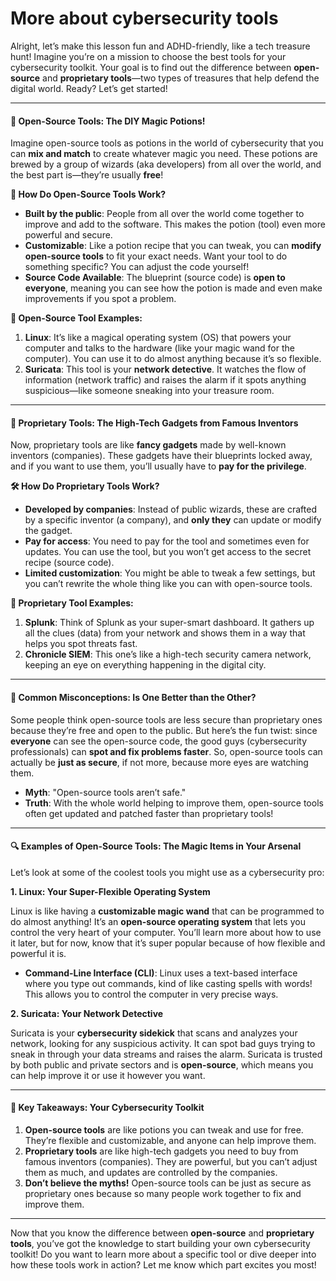 # More about cybersecurity tools

Alright, let’s make this lesson fun and ADHD-friendly, like a tech treasure hunt! Imagine you’re on a mission to choose the best tools for your cybersecurity toolkit. Your goal is to find out the difference between **open-source** and **proprietary tools**—two types of treasures that help defend the digital world. Ready? Let’s get started!

***

#### 🎒 **Open-Source Tools: The DIY Magic Potions!**

Imagine open-source tools as potions in the world of cybersecurity that you can **mix and match** to create whatever magic you need. These potions are brewed by a group of wizards (aka developers) from all over the world, and the best part is—they’re usually **free**!

**🧪 How Do Open-Source Tools Work?**

* **Built by the public**: People from all over the world come together to improve and add to the software. This makes the potion (tool) even more powerful and secure.
* **Customizable**: Like a potion recipe that you can tweak, you can **modify open-source tools** to fit your exact needs. Want your tool to do something specific? You can adjust the code yourself!
* **Source Code Available**: The blueprint (source code) is **open to everyone**, meaning you can see how the potion is made and even make improvements if you spot a problem.

**🧰 Open-Source Tool Examples:**

1. **Linux**: It’s like a magical operating system (OS) that powers your computer and talks to the hardware (like your magic wand for the computer). You can use it to do almost anything because it’s so flexible.
2. **Suricata**: This tool is your **network detective**. It watches the flow of information (network traffic) and raises the alarm if it spots anything suspicious—like someone sneaking into your treasure room.

***

#### 🏰 **Proprietary Tools: The High-Tech Gadgets from Famous Inventors**

Now, proprietary tools are like **fancy gadgets** made by well-known inventors (companies). These gadgets have their blueprints locked away, and if you want to use them, you’ll usually have to **pay for the privilege**.

**🛠️ How Do Proprietary Tools Work?**

* **Developed by companies**: Instead of public wizards, these are crafted by a specific inventor (a company), and **only they** can update or modify the gadget.
* **Pay for access**: You need to pay for the tool and sometimes even for updates. You can use the tool, but you won’t get access to the secret recipe (source code).
* **Limited customization**: You might be able to tweak a few settings, but you can’t rewrite the whole thing like you can with open-source tools.

**🧰 Proprietary Tool Examples:**

1. **Splunk**: Think of Splunk as your super-smart dashboard. It gathers up all the clues (data) from your network and shows them in a way that helps you spot threats fast.
2. **Chronicle SIEM**: This one’s like a high-tech security camera network, keeping an eye on everything happening in the digital city.

***

#### 🧩 **Common Misconceptions: Is One Better than the Other?**

Some people think open-source tools are less secure than proprietary ones because they’re free and open to the public. But here’s the fun twist: since **everyone** can see the open-source code, the good guys (cybersecurity professionals) can **spot and fix problems faster**. So, open-source tools can actually be **just as secure**, if not more, because more eyes are watching them.

* **Myth**: "Open-source tools aren’t safe."
* **Truth**: With the whole world helping to improve them, open-source tools often get updated and patched faster than proprietary tools!

***

#### 🔍 **Examples of Open-Source Tools: The Magic Items in Your Arsenal**

Let’s look at some of the coolest tools you might use as a cybersecurity pro:

**1. Linux: Your Super-Flexible Operating System**

Linux is like having a **customizable magic wand** that can be programmed to do almost anything! It’s an **open-source operating system** that lets you control the very heart of your computer. You’ll learn more about how to use it later, but for now, know that it’s super popular because of how flexible and powerful it is.

* **Command-Line Interface (CLI)**: Linux uses a text-based interface where you type out commands, kind of like casting spells with words! This allows you to control the computer in very precise ways.

**2. Suricata: Your Network Detective**

Suricata is your **cybersecurity sidekick** that scans and analyzes your network, looking for any suspicious activity. It can spot bad guys trying to sneak in through your data streams and raises the alarm. Suricata is trusted by both public and private sectors and is **open-source**, which means you can help improve it or use it however you want.

***

#### 🚀 **Key Takeaways: Your Cybersecurity Toolkit**

1. **Open-source tools** are like potions you can tweak and use for free. They’re flexible and customizable, and anyone can help improve them.
2. **Proprietary tools** are like high-tech gadgets you need to buy from famous inventors (companies). They are powerful, but you can’t adjust them as much, and updates are controlled by the companies.
3. **Don’t believe the myths!** Open-source tools can be just as secure as proprietary ones because so many people work together to fix and improve them.

***

Now that you know the difference between **open-source** and **proprietary tools**, you’ve got the knowledge to start building your own cybersecurity toolkit! Do you want to learn more about a specific tool or dive deeper into how these tools work in action? Let me know which part excites you most!
